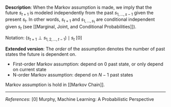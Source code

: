 **Description**: When the Markov assumption is made, we imply that the future $s_{t+1}$ is modeled independently from the past $s_{1, \dots, s-1}$ given the present $s_t$. In other words, $s_{t+1}$ and $s_{1, \dots, s_1}$ are conditional independent given $s_t$ (see [[Marginal, Joint, and Conditional Probabilities]]).

Notation: $(s_{t+1} \perp s_{1, 2, \dots, t-1}) \mid s_t$ [0]

**Extended version**: The *order* of the assumption denotes the number of past states the future is dependent on.
- First-order Markov assumption: depend on 0 past state, or only depend on current state
- N-order Markov assumption: depend on $N-1$ past states

Markov assumption is hold in [[Markov Chain]].

---
*References*:
[0] Murphy, Machine Learning: A Probabilistic Perspective